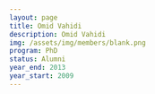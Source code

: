 ```yaml
---
layout: page
title: Omid Vahidi
description: Omid Vahidi
img: /assets/img/members/blank.png
program: PhD
status: Alumni
year_end: 2013
year_start: 2009
---
```


<img class="profile_img" src="{{ page.img | prepend: site.baseurl | prepend: site.url }}" alt=""/>